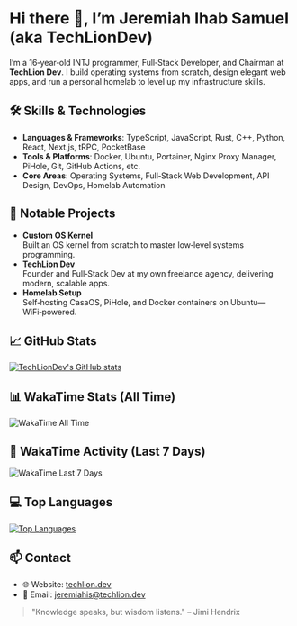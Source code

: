 <!--
README for Jeremiah Ihab Samuel
-->

# Hi there 👋, I’m Jeremiah Ihab Samuel (aka TechLionDev)

I’m a 16‑year‑old INTJ programmer, Full‑Stack Developer, and Chairman at **TechLion Dev**. I build operating systems from scratch, design elegant web apps, and run a personal homelab to level up my infrastructure skills.

## 🛠️ Skills & Technologies

- **Languages & Frameworks**: TypeScript, JavaScript, Rust, C++, Python, React, Next.js, tRPC, PocketBase  
- **Tools & Platforms**: Docker, Ubuntu, Portainer, Nginx Proxy Manager, PiHole, Git, GitHub Actions, etc.
- **Core Areas**: Operating Systems, Full‑Stack Web Development, API Design, DevOps, Homelab Automation

## 🔭 Notable Projects

- **Custom OS Kernel**  
  Built an OS kernel from scratch to master low‑level systems programming.  
- **TechLion Dev**  
  Founder and Full‑Stack Dev at my own freelance agency, delivering modern, scalable apps.  
- **Homelab Setup**  
  Self‑hosting CasaOS, PiHole, and Docker containers on Ubuntu—WiFi‑powered.

## 📈 GitHub Stats
[![TechLionDev's GitHub stats](https://github-readme-stats-lilac-five-10.vercel.app/api?username=TechLionDev&show_icons=true&theme=radical)](https://github.com/TechLionDev)

## 📊 WakaTime Stats (All Time)

![WakaTime All Time](https://github-readme-stats-lilac-five-10.vercel.app/api/wakatime?username=TechLionDev&api_domain=waka.techlion.dev&bg_color=1A202C&title_color=2F855A&icon_color=2F855A&text_color=ffffff&custom_title=WakaTime+Stats+(All+Time))

## 📆 WakaTime Activity (Last 7 Days)

![WakaTime Last 7 Days](https://github-readme-stats-lilac-five-10.vercel.app/api/wakatime?username=TechLionDev&api_domain=waka.techlion.dev&range=last_7_days&bg_color=1A202C&title_color=2F855A&icon_color=2F855A&text_color=ffffff&custom_title=WakaTime+Activity+(Last+7+Days))

## 💻 Top Languages

[![Top Languages](https://github-readme-stats-lilac-five-10.vercel.app/api/top-langs/?username=TechLionDev&layout=compact&bg_color=1A202C&title_color=2F855A&icon_color=2F855A&text_color=ffffff&custom_title=Top+Languages&langs_count=5)](https://github.com/TechLionDev)

## 📫 Contact

- 🌐 Website: [techlion.dev](https://www.techlion.dev)  
- 📧 Email: jeremiahis@techlion.dev

> "Knowledge speaks, but wisdom listens." – Jimi Hendrix
